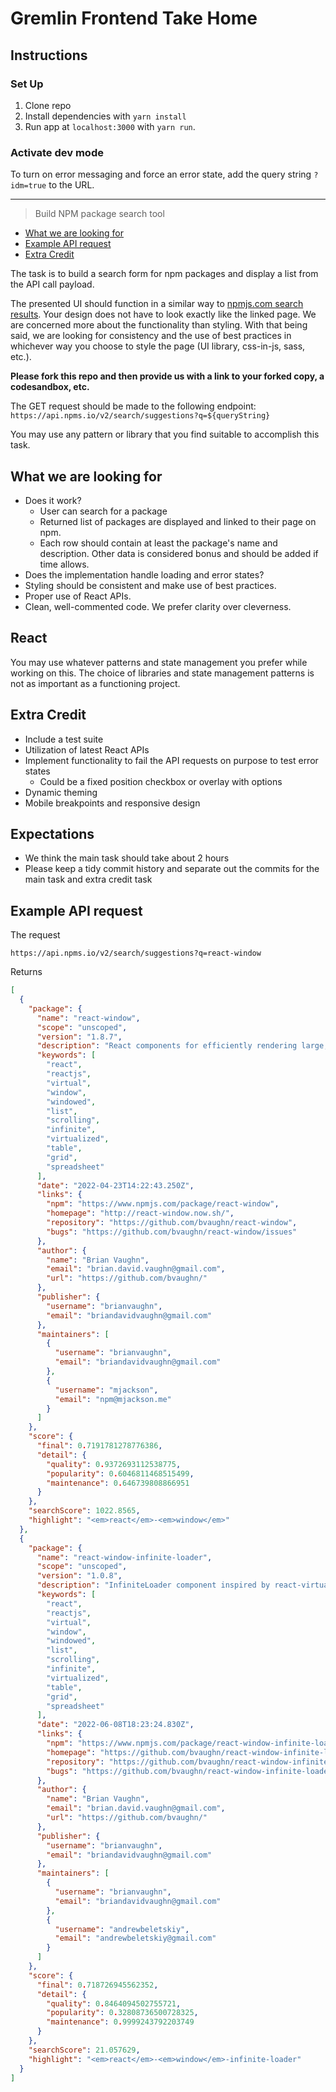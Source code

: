 # Gremlin Frontend Take Home

## Instructions

### Set Up

1. Clone repo
2. Install dependencies with `yarn install`
3. Run app at `localhost:3000` with `yarn run`.

### Activate dev mode

To turn on error messaging and force an error state, add the query string `?idm=true` to the URL.

---

> Build NPM package search tool

- [What we are looking for](#what-we-are-looking-for)
- [Example API request](#example-api-request)
- [Extra Credit](#extra-credit)

The task is to build a search form for npm packages and display a list from the API call payload.

The presented UI should function in a similar way to [npmjs.com search results](https://www.npmjs.com/search?q=react-window). Your design does not have to look exactly like the linked page. We are concerned more about the functionality than styling. With that being said, we are looking for consistency and the use of best practices in whichever way you choose to style the page (UI library, css-in-js, sass, etc.).

**Please fork this repo and then provide us with a link to your forked copy, a codesandbox, etc.**

The GET request should be made to the following endpoint: `https://api.npms.io/v2/search/suggestions?q=${queryString}`

You may use any pattern or library that you find suitable to accomplish this task.

## What we are looking for

- Does it work?
  - User can search for a package
  - Returned list of packages are displayed and linked to their page on npm.
  - Each row should contain at least the package's name and description. Other data is considered bonus and should be added if time allows.
- Does the implementation handle loading and error states?
- Styling should be consistent and make use of best practices.
- Proper use of React APIs.
- Clean, well-commented code. We prefer clarity over cleverness.


## React

You may use whatever patterns and state management you prefer while working on this. The choice of libraries and state management patterns is not as important as a functioning project. 

## Extra Credit

- Include a test suite
- Utilization of latest React APIs
- Implement functionality to fail the API requests on purpose to test error states
  - Could be a fixed position checkbox or overlay with options
- Dynamic theming
- Mobile breakpoints and responsive design

## Expectations

- We think the main task should take about 2 hours
- Please keep a tidy commit history and separate out the commits for the main task and extra credit task

## Example API request

The request

```
https://api.npms.io/v2/search/suggestions?q=react-window
```

Returns

```json
[
  {
    "package": {
      "name": "react-window",
      "scope": "unscoped",
      "version": "1.8.7",
      "description": "React components for efficiently rendering large, scrollable lists and tabular data",
      "keywords": [
        "react",
        "reactjs",
        "virtual",
        "window",
        "windowed",
        "list",
        "scrolling",
        "infinite",
        "virtualized",
        "table",
        "grid",
        "spreadsheet"
      ],
      "date": "2022-04-23T14:22:43.250Z",
      "links": {
        "npm": "https://www.npmjs.com/package/react-window",
        "homepage": "http://react-window.now.sh/",
        "repository": "https://github.com/bvaughn/react-window",
        "bugs": "https://github.com/bvaughn/react-window/issues"
      },
      "author": {
        "name": "Brian Vaughn",
        "email": "brian.david.vaughn@gmail.com",
        "url": "https://github.com/bvaughn/"
      },
      "publisher": {
        "username": "brianvaughn",
        "email": "briandavidvaughn@gmail.com"
      },
      "maintainers": [
        {
          "username": "brianvaughn",
          "email": "briandavidvaughn@gmail.com"
        },
        {
          "username": "mjackson",
          "email": "npm@mjackson.me"
        }
      ]
    },
    "score": {
      "final": 0.7191781278776386,
      "detail": {
        "quality": 0.9372693112538775,
        "popularity": 0.6046811468515499,
        "maintenance": 0.646739808866951
      }
    },
    "searchScore": 1022.8565,
    "highlight": "<em>react</em>-<em>window</em>"
  },
  {
    "package": {
      "name": "react-window-infinite-loader",
      "scope": "unscoped",
      "version": "1.0.8",
      "description": "InfiniteLoader component inspired by react-virtualized but for use with react-window",
      "keywords": [
        "react",
        "reactjs",
        "virtual",
        "window",
        "windowed",
        "list",
        "scrolling",
        "infinite",
        "virtualized",
        "table",
        "grid",
        "spreadsheet"
      ],
      "date": "2022-06-08T18:23:24.830Z",
      "links": {
        "npm": "https://www.npmjs.com/package/react-window-infinite-loader",
        "homepage": "https://github.com/bvaughn/react-window-infinite-loader/",
        "repository": "https://github.com/bvaughn/react-window-infinite-loader",
        "bugs": "https://github.com/bvaughn/react-window-infinite-loader/issues"
      },
      "author": {
        "name": "Brian Vaughn",
        "email": "brian.david.vaughn@gmail.com",
        "url": "https://github.com/bvaughn/"
      },
      "publisher": {
        "username": "brianvaughn",
        "email": "briandavidvaughn@gmail.com"
      },
      "maintainers": [
        {
          "username": "brianvaughn",
          "email": "briandavidvaughn@gmail.com"
        },
        {
          "username": "andrewbeletskiy",
          "email": "andrewbeletskiy@gmail.com"
        }
      ]
    },
    "score": {
      "final": 0.718726945562352,
      "detail": {
        "quality": 0.8464094502755721,
        "popularity": 0.32808736500728325,
        "maintenance": 0.9999243792203749
      }
    },
    "searchScore": 21.057629,
    "highlight": "<em>react</em>-<em>window</em>-infinite-loader"
  }
]
```
